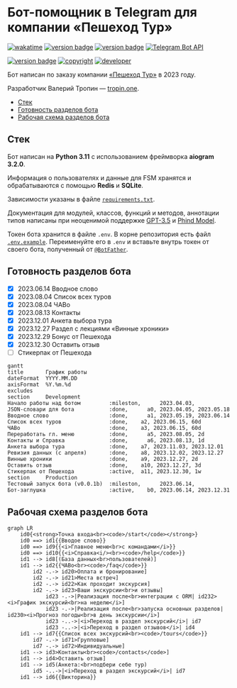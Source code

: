 # Бот-помощник в Telegram для компании «Пешеход Тур»

[![wakatime](https://wakatime.com/badge/github/tropintropin/telegram_bot_peshehod_chat.svg)](https://wakatime.com/badge/github/tropintropin/telegram_bot_peshehod_chat)
[![version badge](https://img.shields.io/badge/Python-3.11-blue.svg)](https://www.python.org/)
[![version badge](https://img.shields.io/badge/aiogram-3.2.0-blue.svg)](https://docs.aiogram.dev/en/dev-3.x/)
[![Telegram Bot API](https://img.shields.io/badge/dynamic/json?color=blue&logo=telegram&label=Telegram%20Bot%20API&query=%24.api.version&url=https%3A%2F%2Fraw.githubusercontent.com%2Faiogram%2Faiogram%2Fdev-3.x%2F.butcher%2Fschema%2Fschema.json&style=flat-square)](https://core.telegram.org/bots/api)

[![version badge](https://img.shields.io/badge/Peshehod_Help_Bot-v0.0.1b-blue.svg)](https://t.me/peshehod_help_bot)
[![copyright](https://img.shields.io/badge/©_Peshehod_Tour-2023-blue.svg)](https://peshehodtour.ru)
[![developer](https://img.shields.io/badge/Developer-Valery_Tropin-blue.svg)](https://tropin.one)

Бот написан по заказу компании [«Пешеход Тур»](https://peshehodtour.ru) в 2023 году.

Разработчик Валерий Тропин — [tropin.one](https://tropin.one).

<!-- vim-markdown-toc GFM -->

* [Стек](#Стек)
* [Готовность разделов бота](#Готовность-разделов-бота)
* [Рабочая схема разделов бота](#Рабочая-схема-разделов-бота)

<!-- vim-markdown-toc -->

## Стек

Бот написан на **Python 3.11** с использованием фреймворка **aiogram 3.2.0**.

Информация о пользователях и данные для FSM хранятся и обрабатываются с помощью **Redis** и **SQLite**.

Зависимости указаны в файле [`requirements.txt`](requirements.txt).

Документация для модулей, классов, функций и методов, аннотации типов написаны при неоценимой поддержке [GPT-3.5](https://chat.openai.com) и [Phind Model](https://www.phind.com).

Токен бота хранится в файле `.env`. В корне репозитория есть файл [`.env.example`](.env.example). Переименуйте его в `.env`
и вставьте внутрь токен от своего бота, полученный от [`@BotFather`](https://t.me/botfather).


## Готовность разделов бота

- [x] 2023.06.14 Вводное слово
- [x] 2023.08.04 Список всех туров
- [x] 2023.08.04 ЧАВо
- [x] 2023.08.13 Контакты
- [x] 2023.12.01 Анкета выбора тура
- [x] 2023.12.27 Раздел с лекциями «Винные хроники»
- [x] 2023.12.29 Бонус от Пешехода
- [x] 2023.12.30 Оставить отзыв
- [ ] Стикерпак от Пешехода

```mermaid
gantt
title       График работы
dateFormat  YYYY.MM.DD
axisFormat  %Y.%m.%d
excludes    
section     Development
Начало работы над ботом         :mileston,      2023.04.03, 
JSON-словари для бота           :done,      a0, 2023.04.05, 2023.05.18
Вводное слово                   :done,      a1, 2023.05.19, 2023.06.14
Список всех туров               :done,    a2, 2023.06.15, 60d
ЧАВо                            :done,    a3, 2023.06.15, 60d
Переработать гл. меню           :done,      a5, 2023.08.05, 2d
Контакты и Справка              :done,      a6, 2023.08.13, 1d
Анкета выбора тура              :done,    a7, 2023.11.03, 2023.12.01
Ревизия данных (с апреля)       :done,    a8, 2023.12.02, 2023.12.27
Винные хроники                  :done,    a9, 2023.12.27, 2d
Оставить отзыв                  :done,    a10, 2023.12.27, 3d
Стикерпак от Пешехода           :active,  a11, 2023.12.30, 1w
section     Production
Тестовый запуск бота (v0.0.1b)  :mileston,      2023.06.14,
Бот-заглушка                    :active,    b0, 2023.06.14, 2023.12.31
```

## Рабочая схема разделов бота

```mermaid
graph LR
    id0{<strong>Точка входа<br><code>/start</code></strong>}
    id0 ==> id1{{Вводое слово}}
    id0 ==> id9{{<i>Главное меню<br>с командами</i>}}
    id0 ==> id10{{<i>Справка<i/><br><code>/help</code>}}
    id1 --> id8[(База данных<br>пользователей)]
    id1 --> id2{{ЧАВо<br><code>/faq</code>}}
        id2 -.-> id20>Оплата и бронирование]
        id2 -.-> id21>Места встреч]
        id2 -.-> id22>Как проходит экскурсия]
        id2 -.-> id23>Ваши экскурсии<br>и отзывы]
            id23 -.->|Реализация после<br>интеграции с ORM| id232><i>График экскурсий<br>на неделю</i>]
            id23 -.->|Реализация после<br>запуска основных разделов| id230><i>Прогноз погоды<br>в день экскурсии</i>]
            id23 -..->|<i>Переход в раздел экскурсий</i>| id7
            id23 -..->|<i>Переход в раздел отзывов</i>| id4
    id1 --> id7{{Список всех экскурсий<br><code>/tours</code>}}
        id7 -.-> id71>Групповые]
        id7 -.-> id72>Индивидуальные]
    id1 --> id3>Контакты<br><code>/contacts</code>]
    id1 --> id4>Оставить отзыв]
    id1 --> id5(Анкета:<br>подбери себе тур)
        id5 -..->|<i>Переход в раздел экскурсий</i>| id7
    id1 --> id6{{Викторина}}
```
